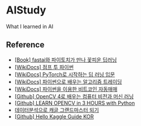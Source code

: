 # AIStudy
What I learned in AI

## Reference
- [[Book] fastai와 파이토치가 만나 꽃피운 딥러닝](https://m.yes24.com/Goods/Detail/103025241)
- [[WikiDocs] 점프 투 파이썬](https://wikidocs.net/book/1)
- [[WikiDocs] PyTorch로 시작하는 딥 러닝 입문](https://wikidocs.net/book/2788)
- [[WikiDocs] 파이썬으로 배우는 알고리즘 트레이딩](https://wikidocs.net/book/110)
- [[WikiDocs] 파이썬을 이용한 비트코인 자동매매](https://wikidocs.net/book/1665)
- [[Github] OpenCV 4로 배우는 컴퓨터 비전과 머신 러닝](https://github.com/sunkyoo/opencv4cvml/tree/master/python)
- [[Github] LEARN OPENCV in 3 HOURS with Python](https://github.com/Jarvis-Geun/OpencvPython)
- [데이터분석으로 캐글 그랜드마스터 되기](https://kr.object.gov-ncloudstorage.com/open-bucket/boards/1631863467030-NIA_%EC%BA%90%EA%B8%80_%EB%8D%B0%EC%9D%B4%ED%84%B0%EB%A6%AC%ED%84%B0%EB%9F%AC%EC%8B%9C.pdf)
- [[Github] Hello Kaggle Guide KOR](https://github.com/stevekwon211/Hello-Kaggle-Guide-KOR)